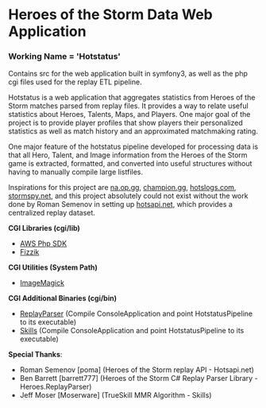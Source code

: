 # Heroes of the Storm Data Web Application
### Working Name = 'Hotstatus'

Contains src for the web application built in symfony3, as well as the php cgi files used for the replay ETL pipeline.

Hotstatus is a web application that aggregates statistics from Heroes of the Storm matches
parsed from replay files. It provides a way to relate useful statistics about Heroes, Talents, Maps, and Players. One major
goal of the project is to provide player profiles that show players their personalized
statistics as well as match history and an approximated matchmaking rating.

One major feature of the hotstatus pipeline developed for processing data is that all Hero, Talent, and Image information
from the Heroes of the Storm game is extracted, formatted, and converted into useful structures without having to manually compile large listfiles.

Inspirations for this project are [na.op.gg](http://na.op.gg), [champion.gg](http://www.champion.gg), [hotslogs.com](http://www.hotslogs.com), [stormspy.net](http://www.stormspy.net), and this project absolutely
could not exist without the work done by Roman Semenov in setting up [hotsapi.net](http://hotsapi.net), which provides a centralized
replay dataset.

<b>CGI Libraries (cgi/lib)</b>
- [AWS Php SDK](https://aws.amazon.com/sdk-for-php/)
- [Fizzik](https://github.com/maximtiourin/Fizzik)

<b>CGI Utilities (System Path)</b>
- [ImageMagick](https://www.imagemagick.org/script/index.php)

<b>CGI Additional Binaries (cgi/bin)</b>
- [ReplayParser](https://github.com/maximtiourin/Heroes.ReplayParser) (Compile ConsoleApplication and point HotstatusPipeline to its executable)
- [Skills](https://github.com/maximtiourin/Skills) (Compile ConsoleApplication and point HotstatusPipeline to its executable)

<b>Special Thanks</b>:
- Roman Semenov [poma] (Heroes of the Storm replay API - Hotsapi.net)
- Ben Barrett [barrett777] (Heroes of the Storm C# Replay Parser Library - Heroes.ReplayParser)
- Jeff Moser [Moserware] (TrueSkill MMR Algorithm - Skills)